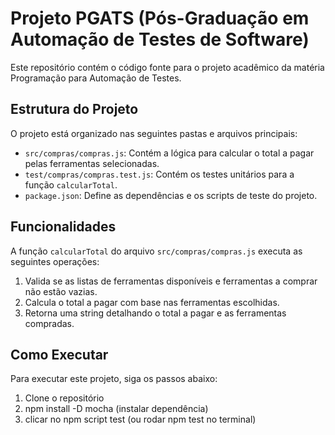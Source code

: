 # Projeto PGATS (Pós-Graduação em Automação de Testes de Software)

Este repositório contém o código fonte para o projeto acadêmico da matéria Programação para Automação de Testes.

## Estrutura do Projeto

O projeto está organizado nas seguintes pastas e arquivos principais:

- `src/compras/compras.js`: Contém a lógica para calcular o total a pagar pelas ferramentas selecionadas.
- `test/compras/compras.test.js`: Contém os testes unitários para a função `calcularTotal`.
- `package.json`: Define as dependências e os scripts de teste do projeto.

## Funcionalidades

A função `calcularTotal` do arquivo `src/compras/compras.js` executa as seguintes operações:

1. Valida se as listas de ferramentas disponíveis e ferramentas a comprar não estão vazias.
2. Calcula o total a pagar com base nas ferramentas escolhidas.
3. Retorna uma string detalhando o total a pagar e as ferramentas compradas.

## Como Executar

Para executar este projeto, siga os passos abaixo:

1. Clone o repositório
2. npm install -D mocha (instalar dependência)
3. clicar no npm script test (ou rodar npm test no terminal)
